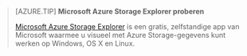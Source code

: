 > [AZURE.TIP] **Microsoft Azure Storage Explorer proberen**
> 
> [Microsoft Azure Storage Explorer](../articles/vs-azure-tools-storage-manage-with-storage-explorer.md) is een gratis, zelfstandige app van Microsoft waarmee u visueel met Azure Storage-gegevens kunt werken op Windows, OS X en Linux.


<!--HONumber=sep16_HO2-->



